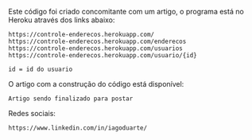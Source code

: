 
Este código foi criado concomitante com um artigo, o programa está no Heroku através dos links abaixo:

```
https://controle-enderecos.herokuapp.com/
https://controle-enderecos.herokuapp.com/enderecos
https://controle-enderecos.herokuapp.com/usuarios
https://controle-enderecos.herokuapp.com/usuario/{id}

id = id do usuario
```


O artigo com a construção do código está disponível: 
```
Artigo sendo finalizado para postar
```


Redes sociais:

```
https://www.linkedin.com/in/iagoduarte/
```
